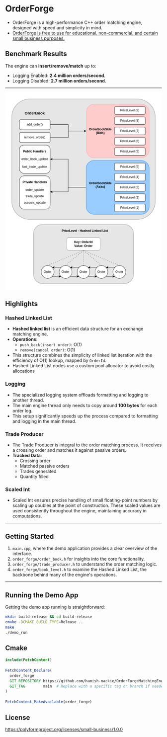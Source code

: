 # OrderForge
- OrderForge is a high-performance C++ order matching engine, designed with speed and simplicity in mind.
- [OrderForge is free to use for educational, non-commercial, and certain small business purposes.](https://polyformproject.org/licenses/small-business/1.0.0)

## Benchmark Results
The engine can **insert/remove/match** up to:
- Logging Enabled:  **2.4 million orders/second**.
- Logging Disabled:  **2.7 million orders/second**.

---

![](.github/images/order_forge_design.drawio.png)

## Highlights

### Hashed Linked List
- **Hashed linked list** is an efficient data structure for an exchange matching engine.
- **Operations**:
    - `push_back(insert order)`: O(1)
    - `remove(cancel order)`: O(1)
- This structure combines the simplicity of linked list iteration with the efficiency of O(1) lookup, mapped by `OrderId`.
- Hashed Linked List nodes use a custom pool allocator to avoid costly allocations

### Logging
- The specialized logging system offloads formatting and logging to another thread.
- The main engine thread only needs to copy around **100 bytes** for each order log.
- This setup significantly speeds up the process compared to formatting and logging in the main thread.

### Trade Producer
- The Trade Producer is integral to the order matching process. It receives a crossing order and matches it against passive orders.
- **Tracked Data**:
    - Crossing order
    - Matched passive orders
    - Trades generated
    - Quantity filled

### Scaled Int
- Scaled Int ensures precise handling of small floating-point numbers by scaling up doubles at the point of construction. These scaled values are used consistently throughout the engine, maintaining accuracy in computations.

---

## Getting Started

1. `main.cpp`, where the demo application provides a clear overview of the interface.
2. `order_forge/order_book.h` for insights into the core functionality.
3. `order_forge/trade_producer.h` to understand the order matching logic.
4. `order_forge/book_level.h` to examine the Hashed Linked List, the backbone behind many of the engine's operations.
---

## Running the Demo App

Getting the demo app running is straightforward:

```bash
mkdir build-release && cd build-release
cmake -DCMAKE_BUILD_TYPE=Release ..
make
./demo_run
```

## Cmake

```cmake
include(FetchContent)

FetchContent_Declare(
  order_forge
  GIT_REPOSITORY https://github.com/hamish-mackie/OrderForgeMatchingEngine.git
  GIT_TAG        main  # Replace with a specific tag or branch if needed
)

FetchContent_MakeAvailable(order_forge)

```

## License
https://polyformproject.org/licenses/small-business/1.0.0